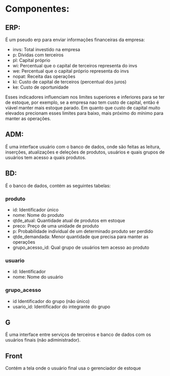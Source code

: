 # Componentes:

## ERP:
É um pseudo erp para enviar informações financeiras da empresa:
- invs:     Total investido na empresa
- p:        Dívidas com terceiros
- pl:       Capital próprio
- wi:       Percentual que o capital de terceiros representa do invs
- we:       Percentual que o capital próprio representa do invs
- nopat:    Receita das operações
- ki:       Custo de capital de terceiros (percentual dos juros)
- ke:       Custo de oportunidade

Esses indicadores influenciam nos limites superiores e inferiores para se ter de estoque, por exemplo, se a empresa nao tem custo de capital, então é viável manter mais estoque parado. Em quanto que custo de capital muito elevados precionam esses limites para baixo, mais próximo do mínimo para manter as operações.

## ADM:
É uma interface usuário com o banco de dados, onde são feitas as leitura, inserções, atualizações e deleções de produtos, usuários e quais grupos de usuários tem acesso a quais produtos.

## BD:
É o banco de dados, contém as seguintes tabelas:
### produto
- id:               Identificador único
- nome:             Nome do produto
- qtde_atual:       Quantidade atual de produtos em estoque
- preco:            Preço de uma unidade de produto
- p:                Probabilidade individual de um determinado produto ser perdido
- qtde_demandada:   Menor quantidade que precisa para manter as operações
- grupo_acesso_id:  Qual grupo de usuários tem acesso ao produto

### usuario
- id:       Identificador
- nome:     Nome do usuário

### grupo_acesso
- id            Identificador do grupo (não único)
- usario_id:    Identificador do integrante do grupo

## G
É uma interface entre serviços de terceiros e banco de dados com os usuários finais (não adiministrador).

## Front
Contém a tela onde o usuário final usa o gerenciador de estoque
